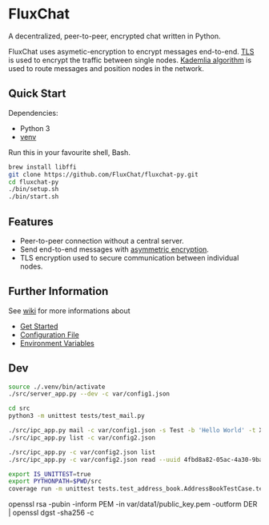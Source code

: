 # FluxChat

A decentralized, peer-to-peer, encrypted chat written in Python.

FluxChat uses asymetic-encryption to encrypt messages end-to-end. [TLS](https://en.wikipedia.org/wiki/Transport_Layer_Security) is used to encrypt the traffic between single nodes. [Kademlia algorithm](https://en.wikipedia.org/wiki/Kademlia) is used to route messages and position nodes in the network.

## Quick Start

Dependencies:

- Python 3
- [venv](https://docs.python.org/3/library/venv.html)

Run this in your favourite shell, Bash.

```bash
brew install libffi
git clone https://github.com/FluxChat/fluxchat-py.git
cd fluxchat-py
./bin/setup.sh
./bin/start.sh
```

## Features

- Peer-to-peer connection without a central server.
- Send end-to-end messages with [asymmetric encryption]((https://en.wikipedia.org/wiki/Public-key_cryptography)).
- TLS encryption used to secure communication between individual nodes.

## Further Information

See [wiki](https://github.com/FluxChat/fluxchat-py/wiki) for more informations about

- [Get Started](wiki/)
- [Configuration File](wiki/)
- [Environment Variables](wiki/)

## Dev

```bash
source ./.venv/bin/activate
./src/server_app.py --dev -c var/config1.json

cd src
python3 -m unittest tests/test_mail.py

./src/ipc_app.py mail -c var/config1.json -s Test -b 'Hello World' -t XYZ
./src/ipc_app.py list -c var/config2.json

./src/ipc_app.py -c var/config2.json list
./src/ipc_app.py -c var/config2.json read --uuid 4fbd8a82-05ac-4a30-9bad-4d9ff02661b2
```

```bash
export IS_UNITTEST=true
export PYTHONPATH=$PWD/src
coverage run -m unittest tests.test_address_book.AddressBookTestCase.test_save_load
```

openssl rsa -pubin -inform PEM -in var/data1/public_key.pem -outform DER | openssl dgst -sha256 -c
